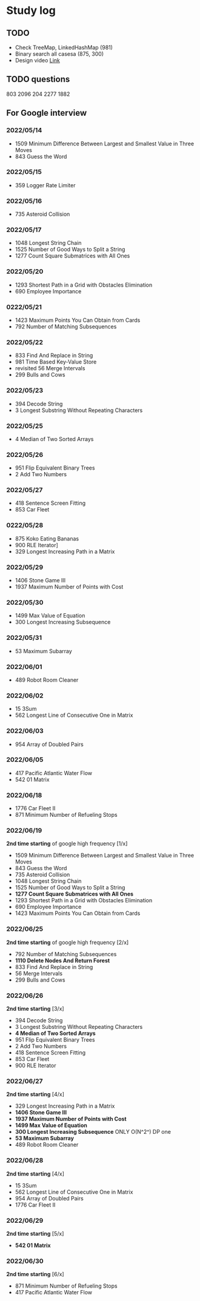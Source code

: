 # Study log

## TODO

- Check TreeMap, LinkedHashMap (981)
- Binary search all casesa (875, 300)
- Design video [Link](https://m.youtube.com/watch?v=bUHFg8CZFws)

## TODO questions
803 2096 204 2277 1882 


## For Google interview

### 2022/05/14

- 1509 Minimum Difference Between Largest and Smallest Value in Three Moves
- 843 Guess the Word

### 2022/05/15

- 359 Logger Rate Limiter
  
### 2022/05/16

- 735 Asteroid Collision

### 2022/05/17

- 1048 Longest String Chain
- 1525 Number of Good Ways to Split a String
- 1277 Count Square Submatrices with All Ones
  
### 2022/05/20

- 1293 Shortest Path in a Grid with Obstacles Elimination
- 690 Employee Importance

### 0222/05/21

- 1423 Maximum Points You Can Obtain from Cards
- 792 Number of Matching Subsequences

### 2022/05/22

- 833 Find And Replace in String
- 981 Time Based Key-Value Store
- revisited 56 Merge Intervals
- 299 Bulls and Cows

### 2022/05/23

- 394 Decode String
- 3 Longest Substring Without Repeating Characters

### 2022/05/25

- 4 Median of Two Sorted Arrays

### 2022/05/26

- 951 Flip Equivalent Binary Trees
- 2 Add Two Numbers

### 2022/05/27

- 418 Sentence Screen Fitting
- 853 Car Fleet

### 0222/05/28

- 875 Koko Eating Bananas
- 900 RLE Iterator]
- 329 Longest Increasing Path in a Matrix

### 2022/05/29

- 1406 Stone Game III
- 1937 Maximum Number of Points with Cost

### 2022/05/30

- 1499 Max Value of Equation
- 300 Longest Increasing Subsequence

### 2022/05/31

- 53 Maximum Subarray

### 2022/06/01

- 489 Robot Room Cleaner

### 2022/06/02

- 15 3Sum
- 562 Longest Line of Consecutive One in Matrix

### 2022/06/03

- 954 Array of Doubled Pairs

### 2022/06/05

- 417 Pacific Atlantic Water Flow
- 542 01 Matrix

### 2022/06/18

- 1776 Car Fleet II
- 871 Minimum Number of Refueling Stops

### 2022/06/19

**2nd time starting** of google high frequency [1/x]

- 1509 Minimum Difference Between Largest and Smallest Value in Three Moves
- 843 Guess the Word
- 735 Asteroid Collision
- 1048 Longest String Chain
- 1525 Number of Good Ways to Split a String
- **1277 Count Square Submatrices with All Ones**
- 1293 Shortest Path in a Grid with Obstacles Elimination
- 690 Employee Importance 
- 1423 Maximum Points You Can Obtain from Cards

### 2022/06/25

**2nd time starting** of google high frequency [2/x]

- 792 Number of Matching Subsequences
- **1110 Delete Nodes And Return Forest**
- 833 Find And Replace in String
- 56 Merge Intervals
- 299 Bulls and Cows

### 2022/06/26

**2nd time starting** [3/x]

- 394 Decode String
- 3 Longest Substring Without Repeating Characters
- **4 Median of Two Sorted Arrays**
- 951 Flip Equivalent Binary Trees
- 2 Add Two Numbers
- 418 Sentence Screen Fitting
- 853 Car Fleet
- 900 RLE Iterator

### 2022/06/27

**2nd time starting** [4/x]

- 329 Longest Increasing Path in a Matrix
- **1406 Stone Game III**
- **1937 Maximum Number of Points with Cost**
- **1499 Max Value of Equation**
- **300 Longest Increasing Subsequence** ONLY O(N^2^) DP one
- **53 Maximum Subarray**
- 489 Robot Room Cleaner

### 2022/06/28

**2nd time starting** [4/x]

- 15 3Sum
- 562 Longest Line of Consecutive One in Matrix
- 954 Array of Doubled Pairs
- 1776 Car Fleet II

### 2022/06/29

**2nd time starting** [5/x]

- **542 01 Matrix**

### 2022/06/30

**2nd time starting** [6/x]

-  871 Minimum Number of Refueling Stops
-  417 Pacific Atlantic Water Flow

